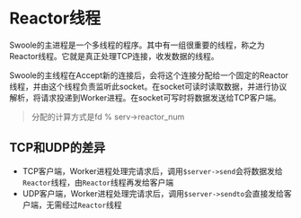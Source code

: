 # Reactor线程

Swoole的主进程是一个多线程的程序。其中有一组很重要的线程，称之为Reactor线程。它就是真正处理TCP连接，收发数据的线程。

Swoole的主线程在Accept新的连接后，会将这个连接分配给一个固定的Reactor线程，并由这个线程负责监听此socket。在socket可读时读取数据，并进行协议解析，将请求投递到Worker进程。在socket可写时将数据发送给TCP客户端。

> 分配的计算方式是fd % serv->reactor_num

TCP和UDP的差异
----
* TCP客户端，Worker进程处理完请求后，调用`$server->send`会将数据发给`Reactor`线程，由`Reactor`线程再发给客户端
* UDP客户端，Worker进程处理完请求后，调用`$server->sendto`会直接发给客户端，无需经过`Reactor`线程



